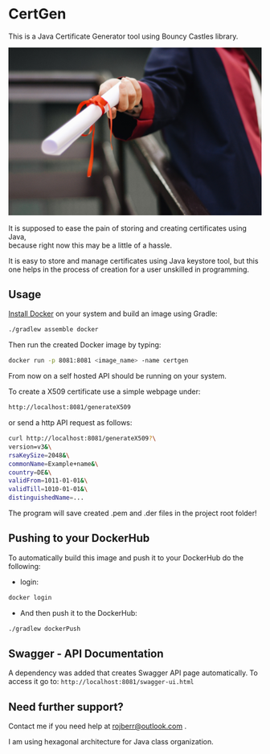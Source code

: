 # CertGen

This is a Java Certificate Generator tool using Bouncy Castles library.

![Photo by Ekrulila from Pexels](pexels-certificate-2292837.jpg)

It is supposed to ease the pain of storing and creating certificates using Java,  
because right now this may be a little of a hassle.

It is easy to store and manage certificates using Java keystore tool, but this one helps
in the process of creation for a user unskilled in programming.

## Usage

[Install Docker](https://docs.docker.com/get-docker/) on your system and build an image using Gradle: 

```bash
./gradlew assemble docker
```

Then run the created Docker image by typing:

```bash
docker run -p 8081:8081 <image_name> -name certgen
```

From now on a self hosted API should be running on your system.

To create a X509 certificate use a simple webpage under:
```bash
http://localhost:8081/generateX509
```

or send a http API request as follows:
```bash
curl http://localhost:8081/generateX509?\
version=v3&\
rsaKeySize=2048&\
commonName=Example+name&\
country=DE&\
validFrom=1011-01-01&\
validTill=1010-01-01&\
distinguishedName=...
```

The program will save created .pem and .der files in the project root folder!

## Pushing to your DockerHub

To automatically build this image and push it to your DockerHub do the following:

- login:
```bash
docker login
```

- And then push it to the DockerHub:
```bash
./gradlew dockerPush
```

## Swagger - API Documentation

A dependency was added that creates Swagger API page automatically. To access it go to:
`http://localhost:8081/swagger-ui.html`

## Need further support?
Contact me if you need help at rojberr@outlook.com .

I am using hexagonal architecture for Java class organization.